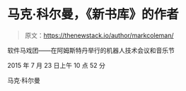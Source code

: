 # 马克·科尔曼，《新书库》的作者

> 原文：<https://thenewstack.io/author/markcoleman/>

软件马戏团——在阿姆斯特丹举行的机器人技术会议和音乐节

2015 年 7 月 23 日上午 10 点 52 分

马克·科尔曼